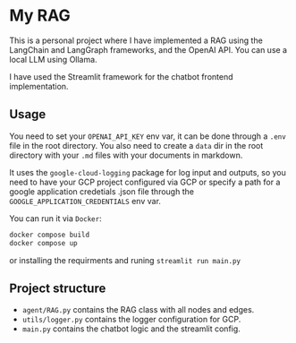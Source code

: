 # My RAG

This is a personal project where I have implemented a RAG using the LangChain 
and LangGraph frameworks, and the OpenAI API. You can use a local LLM using 
Ollama.

I have used the Streamlit framework for the chatbot frontend implementation.

## Usage

You need to set your `OPENAI_API_KEY` env var, it can be done through a `.env`
file in the root directory. You also need to create a `data` dir in the root 
directory with your `.md` files with your documents in markdown.

It uses the `google-cloud-logging` package for log input and outputs, so you
need to have your GCP project configured via GCP or specify a path for 
a google application credetials .json file through the `GOOGLE_APPLICATION_CREDENTIALS` 
env var.

You can run it via `Docker`:
```bash
docker compose build
docker compose up
```
or installing the requirments and runing `streamlit run main.py`

## Project structure

- `agent/RAG.py` contains the RAG class with all nodes and edges.
- `utils/logger.py` contains the logger configuration for GCP.
- `main.py` contains the chatbot logic and the streamlit config.

